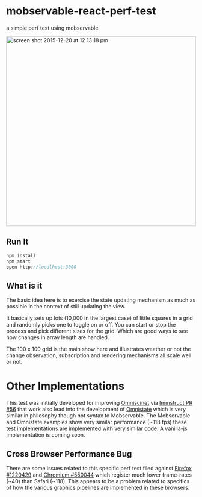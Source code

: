 # mobservable-react-perf-test
a simple perf test using mobservable

<img width="504" alt="screen shot 2015-12-20 at 12 13 18 pm" src="https://cloud.githubusercontent.com/assets/232036/11919264/5ba5634a-a713-11e5-8179-b06030b16dbd.png">


## Run It
 ```js
 npm install
 npm start
 open http://localhost:3000
 ```
## What is it
The basic idea here is to exercise the state updating mechanism as much as possible in the context of still updating the view. 

It basically sets up lots (10,000 in the largest case) of little squares in a grid and randomly picks one to toggle on or off. 
You can start or stop the process and pick different sizes for the grid. Which are good ways to see how changes in array length are handled.

The 100 x 100 grid is the main show here and illustrates weather or not the change observation, subscription and rendering mechanisms all scale well or not.
 
# Other Implementations
This test was initially developed for improving [Omniscinet](http://omniscientjs.github.io/) via [Immstruct PR #56](https://github.com/omniscientjs/immstruct/pull/56)
 that work also lead into the development of [Omnistate](https://github.com/andrewluetgers/omnistate) which is very similar in philosophy though not syntax to Mobservable.
 The Mobservable and Omnistate examples show very similar performance (~118 fps) these test implementations are implemented with very similar code. 
 A vanilla-js implementation is coming soon.
 
## Cross Browser Performance Bug
There are some issues related to this specific perf test filed against [Firefox #1220429](https://bugzilla.mozilla.org/show_bug.cgi?id=1220429)
 and [Chromium #550044](https://code.google.com/p/chromium/issues/detail?id=550044) which register much lower frame-rates (~40)
 than Safari (~118). This appears to be a problem related to specifics of how the various graphics pipelines are implemented in these browsers.
